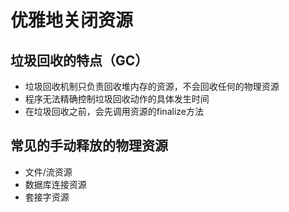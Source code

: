 # 优雅地关闭资源

## 垃圾回收的特点（GC）

* 垃圾回收机制只负责回收堆内存的资源，不会回收任何的物理资源
* 程序无法精确控制垃圾回收动作的具体发生时间
* 在垃圾回收之前，会先调用资源的finalize方法

## 常见的手动释放的物理资源

* 文件/流资源
* 数据库连接资源
* 套接字资源



